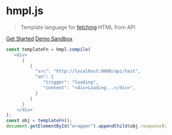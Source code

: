 # hmpl.js

> Template language for [fetching](https://developer.mozilla.org/en-US/docs/Web/API/Fetch_API) HTML from API

[Get Started](/docs#introduction)
[Demo Sandbox](https://codesandbox.io/p/sandbox/basic-hmpl-example-dxlgfg)

```javascript
const templateFn = hmpl.compile(
  `<div>
      {
         {
           "src": "http://localhost:8000/api/test",
           "on": {
              "trigger": "loading",
              "content": "<div>Loading...</div>",
           }
         }
      }
    </div>`
);
const obj = templateFn();
document.getElementById("wrapper").appendChild(obj.response);
```
